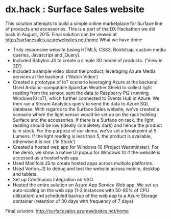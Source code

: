 # dx.hack : Surface Sales website

This solution attempts to build a simple online marketplace for Surface line of products and accessories. This is a part of the DX Hackathon we did back in August, 2015. Final solution can be viewed at http://surfacesales.azurewebsites.net/home 
What we have done:
-	Truly responsive website (using HTML5, CSS3, Bootstrap, custom media queries, Javascript and jQuery).
-	Included Babylon.JS to create a simple 3D model of products. (‘View in 3D’)
-	Included a sample video about the product, leveraging Azure Media services at the backend. (‘Watch Video’)
-	Created a prototype of IoT scenario leveraging Azure at the backend. Used Arduino-compatible Sparkfun Weather Shield to collect light reading from the sensor, sent the data to Raspberry Pi2 (running Windows10 IoT), which further connected to Events Hub in Azure. We then ran a Stream Analytics query to send the data to Azure SQL database. With regards to the Surface Sales website, we’ve created a scenario where the light sensor would be set up on the rack holding Surface and the accessories. If there is a Surface on rack, the light reading should be low (ideally completely dark) and hence the product is in stock. For the purpose of our demo, we’ve set a breakpoint at 5 Lumens. If the light reading is less than 5, the product is available, otherwise it is not.  (‘In Stock’)
-	Created a hosted web app for Windows 10 (Project Westminster). For the demo, we show a native UI popup for Windows 10 if the website is accessed as a hosted web app.
-	Used Manifold.JS to create hosted apps across multiple platforms.
-	Used Vorlon.JS to debug and test the website across mobile, desktop and tablets.
-	Set up Continuous Integration on VSO.
-	Hosted the entire solution on Azure App Service Web app. We set up auto-scaling on the web app (1-2 instances with 50-80% of CPU utilization) and scheduled backup of the web app to a Azure Storage container (retention of 30 days with frequency of 7 days)

Final solution: http://surfacesales.azurewebsites.net/home

